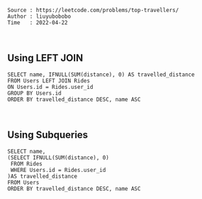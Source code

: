 ```
Source : https://leetcode.com/problems/top-travellers/
Author : liuyubobobo
Time   : 2022-04-22
```

<br/>

## Using LEFT JOIN

```MySQL
SELECT name, IFNULL(SUM(distance), 0) AS travelled_distance
FROM Users LEFT JOIN Rides
ON Users.id = Rides.user_id
GROUP BY Users.id
ORDER BY travelled_distance DESC, name ASC
```

<br/>

## Using Subqueries

```MySQL
SELECT name, 
(SELECT IFNULL(SUM(distance), 0)
 FROM Rides
 WHERE Users.id = Rides.user_id 
)AS travelled_distance
FROM Users
ORDER BY travelled_distance DESC, name ASC
```
